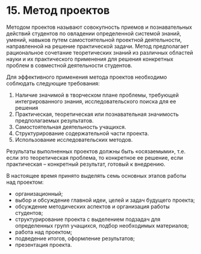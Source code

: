 # 15. Метод проектов

Методом проектов называют совокупность приемов и познавательных действий студентов по овладении определенной системой знаний, умений, навыков путем самостоятельной проектной деятельности, направленной на решение практической задачи. Метод предполагает рациональное сочетание теоретических знаний из различных областей науки и их практического применения для решения конкретных проблем в совместной деятельности студентов.

Для эффективного применения метода проектов необходимо соблюдать следующие требования: 
1. Наличие значимой в творческом плане проблемы, требующей интегрированного знания, исследовательского поиска для ее решения 
2. Практическая, теоретическая или познавательная значимость предполагаемых результатов. 
3. Самостоятельная деятельность учащихся. 
4. Структурирование содержательной части проекта.
5. Использование исследовательских методов.

Результаты выполненных проектов должны быть «осязаемыми», т.е. если это теоретическая проблема, то конкретное ее решение, если практическая – конкретный результат, готовый к внедрению.

В настоящее время принято выделять семь основных этапов работы над проектом: 
- организационный; 
- выбор и обсуждение главной идеи, целей и задач будущего проекта; 
- обсуждение методических аспектов и организация работы студентов; 
- структурирование проекта с выделением подзадач для определенных групп учащихся, подбор необходимых материалов;
- работа над проектом; 
- подведение итогов, оформление результатов; 
- презентация проекта.